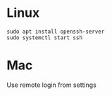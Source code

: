 # Linux
```
sudo apt install openssh-server
sudo systemctl start ssh
```

# Mac
Use remote login from settings
